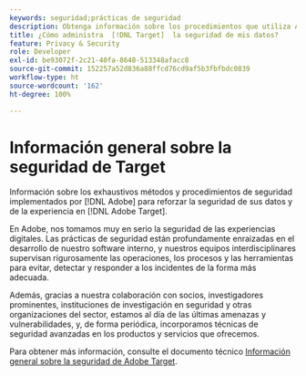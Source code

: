 ```yaml
---
keywords: seguridad;prácticas de seguridad
description: Obtenga información sobre los procedimientos que utiliza Adobe para reforzar la seguridad de sus datos y la experiencia de Adobe  [!DNL Target] . Descargue el Documento técnico Información general de seguridad de Adobe  [!DNL Target] .
title: ¿Cómo administra  [!DNL Target]  la seguridad de mis datos?
feature: Privacy & Security
role: Developer
exl-id: be93072f-2c21-40fa-8648-513348afacc8
source-git-commit: 152257a52d836a88ffcd76cd9af5b3fbfbdc0839
workflow-type: ht
source-wordcount: '162'
ht-degree: 100%

---
```


# Información general sobre la seguridad de Target

Información sobre los exhaustivos métodos y procedimientos de seguridad implementados por [!DNL Adobe] para reforzar la seguridad de sus datos y de la experiencia en [!DNL Adobe Target].

En Adobe, nos tomamos muy en serio la seguridad de las experiencias digitales. Las prácticas de seguridad están profundamente enraizadas en el desarrollo de nuestro software interno, y nuestros equipos interdisciplinares supervisan rigurosamente las operaciones, los procesos y las herramientas para evitar, detectar y responder a los incidentes de la forma más adecuada.

Además, gracias a nuestra colaboración con socios, investigadores prominentes, instituciones de investigación en seguridad y otras organizaciones del sector, estamos al día de las últimas amenazas y vulnerabilidades, y, de forma periódica, incorporamos técnicas de seguridad avanzadas en los productos y servicios que ofrecemos.

Para obtener más información, consulte el documento técnico [Información general sobre la seguridad de Adobe Target](https://www.adobe.com/content/dam/cc/en/security/pdfs/AdobeTargetSecurityOverview.pdf).
